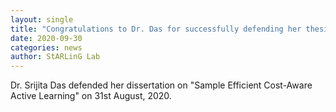 ```yaml
---
layout: single
title: "Congratulations to Dr. Das for successfully defending her thesis"
date: 2020-09-30
categories: news
author: StARLinG Lab
---
```

Dr. Srijita Das defended her dissertation on "Sample Efficient Cost-Aware Active Learning" on 31st August, 2020.